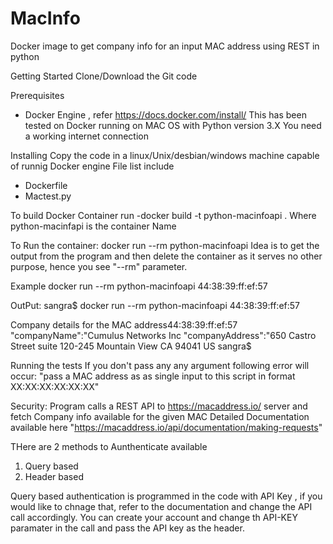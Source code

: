 # MacInfo
Docker image to get company info for an input MAC address using REST in python

Getting Started
Clone/Download the Git code

Prerequisites
- Docker Engine , refer https://docs.docker.com/install/
This has been tested on Docker running on MAC OS  with Python version 3.X
You need a working  internet connection

Installing
Copy the code in a linux/Unix/desbian/windows machine capable of runnig Docker engine
File list include 
- Dockerfile
- Mactest.py 

To build Docker Container run
-docker build -t python-macinfoapi .
Where python-macinfapi is the container Name 

To Run the container:
docker run --rm python-macinfoapi <MAC ADDRESS TO GET INFO OF>
Idea is to get the output from the program and then delete the container as it serves no other purpose, hence you see "--rm" parameter. 

Example
docker run --rm python-macinfoapi 44:38:39:ff:ef:57

OutPut:
sangra$ docker run --rm python-macinfoapi 44:38:39:ff:ef:57

Company details for the MAC address44:38:39:ff:ef:57
"companyName":"Cumulus Networks Inc
"companyAddress":"650 Castro Street suite 120-245 Mountain View CA 94041 US
sangra$

Running the tests
If you don't pass any any argument following error will occur:
"pass a MAC address as as single input to this script in format XX:XX:XX:XX:XX:XX"
 

Security:
Program calls a REST API to https://macaddress.io/ server and fetch Company info available for the given MAC
Detailed Documentation available here "https://macaddress.io/api/documentation/making-requests"

THere are 2 methods to Aunthenticate available 
1) Query based 
2) Header based 

Query based authentication is programmed in the code with API Key , if you would like to chnage that, refer to the documentation and change the API call accordingly. You can create your account and change th API-KEY paramater in the call and pass the API key as the header. 




